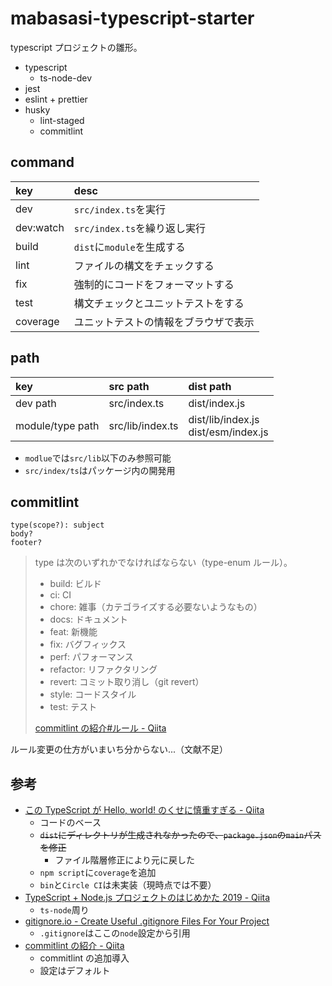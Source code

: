 # mabasasi-typescript-starter

typescript プロジェクトの雛形。

- typescript
  - ts-node-dev
- jest
- eslint + prettier
- husky
  - lint-staged
  - commitlint

## command

| key       | desc                                 |
| :-------- | :----------------------------------- |
| dev       | `src/index.ts`を実行                 |
| dev:watch | `src/index.ts`を繰り返し実行         |
| build     | `dist`に`module`を生成する           |
| lint      | ファイルの構文をチェックする         |
| fix       | 強制的にコードをフォーマットする     |
| test      | 構文チェックとユニットテストをする   |
| coverage  | ユニットテストの情報をブラウザで表示 |

## path

| key              | src path         | dist path                                |
| :--------------- | :--------------- | :--------------------------------------- |
| dev path         | src/index.ts     | dist/index.js                            |
| module/type path | src/lib/index.ts | dist/lib/index.js <br> dist/esm/index.js |

- `modlue`では`src/lib`以下のみ参照可能
- `src/index/ts`はパッケージ内の開発用

## commitlint

```
type(scope?): subject
body?
footer?
```

> type は次のいずれかでなければならない（type-enum ルール）。
>
> - build: ビルド
> - ci: CI
> - chore: 雑事（カテゴライズする必要ないようなもの）
> - docs: ドキュメント
> - feat: 新機能
> - fix: バグフィックス
> - perf: パフォーマンス
> - refactor: リファクタリング
> - revert: コミット取り消し（git revert）
> - style: コードスタイル
> - test: テスト
>
> [commitlint の紹介#ルール \- Qiita](https://qiita.com/ybiquitous/items/74225bc4bf0a9ddcd7dd#ルール)

ルール変更の仕方がいまいち分からない...（文献不足）

## 参考

- [この TypeScript が Hello, world\! のくせに慎重すぎる \- Qiita](https://qiita.com/matzkoh/items/90baab22ad489b78384b)
  - コードのベース
  - ~~`dist`にディレクトリが生成されなかったので、`package.json`の`main`パスを修正~~
    - ファイル階層修正により元に戻した
  - `npm script`に`coverage`を追加
  - `bin`と`Circle CI`は未実装（現時点では不要）
- [TypeScript \+ Node\.js プロジェクトのはじめかた 2019 \- Qiita](https://qiita.com/notakaos/items/3bbd2293e2ff286d9f49)
  - `ts-node`周り
- [gitignore\.io \- Create Useful \.gitignore Files For Your Project](https://www.toptal.com/developers/gitignore)
  - `.gitignore`はここの`node`設定から引用
- [commitlint の紹介 \- Qiita](https://qiita.com/ybiquitous/items/74225bc4bf0a9ddcd7dd)
  - commitlint の追加導入
  - 設定はデフォルト
